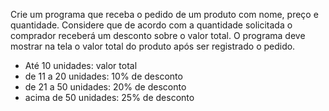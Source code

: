 Crie um programa que receba o pedido de um produto com nome, preço e quantidade.
Considere que de acordo com a quantidade solicitada o comprador receberá um desconto sobre o valor total.
O programa deve mostrar na tela o valor total do produto após ser registrado o pedido.

* Até 10 unidades: valor total 
* de 11 a 20 unidades: 10% de desconto
* de 21 a 50 unidades: 20% de desconto 
* acima de 50 unidades: 25% de desconto